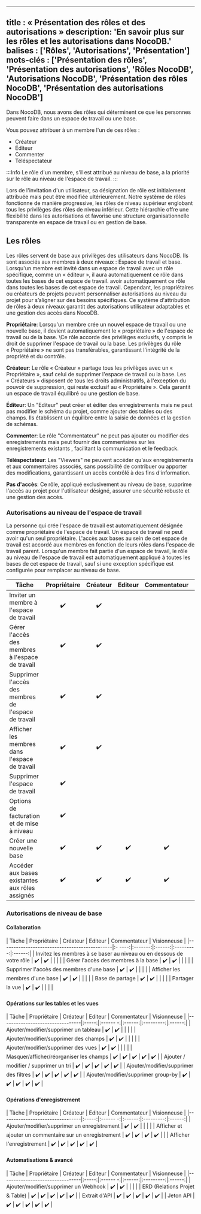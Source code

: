 ***

title : « Présentation des rôles et des autorisations »
description: 'En savoir plus sur les rôles et les autorisations dans NocoDB.'
balises : \['Rôles', 'Autorisations', 'Présentation']
mots-clés : \['Présentation des rôles', 'Présentation des autorisations', 'Rôles NocoDB', 'Autorisations NocoDB', 'Présentation des rôles NocoDB', 'Présentation des autorisations NocoDB']
-------------------------------------------------------------------------------------------------------------------------------------------------------------------------------------------

Dans NocoDB, nous avons des rôles qui déterminent ce que les personnes peuvent faire dans un espace de travail ou une base.

Vous pouvez attribuer à un membre l'un de ces rôles :

* Créateur
* Éditeur
* Commenter
* Téléspectateur

:::Info
Le rôle d'un membre, s'il est attribué au niveau de base, a la priorité sur le rôle au niveau de l'espace de travail.
:::

Lors de l'invitation d'un utilisateur, sa désignation de rôle est initialement attribuée mais peut être modifiée ultérieurement. Notre système de rôles
fonctionne de manière progressive, les rôles de niveau supérieur englobant tous les privilèges des rôles de niveau inférieur.
Cette hiérarchie offre une flexibilité dans les autorisations et favorise une structure organisationnelle transparente
en espace de travail ou en gestion de base.

## Les rôles

Les rôles servent de base aux privilèges des utilisateurs dans NocoDB. Ils sont associés aux membres à deux niveaux :
Espace de travail et base. Lorsqu'un membre est invité dans un espace de travail avec un rôle spécifique, comme un « éditeur », il aura automatiquement ce rôle dans toutes les bases de cet espace de travail.
avoir automatiquement ce rôle dans toutes les bases de cet espace de travail. Cependant, les propriétaires ou créateurs de projets peuvent personnaliser
autorisations au niveau du projet pour s’aligner sur des besoins spécifiques. Ce système d'attribution de rôles à deux niveaux
garantit des autorisations utilisateur adaptables et une gestion des accès dans NocoDB.

**Propriétaire**: Lorsqu'un membre crée un nouvel espace de travail ou une nouvelle base, il devient automatiquement le « propriétaire » de l'espace de travail ou de la base.
\Ce rôle accorde des privilèges exclusifs, y compris le droit de supprimer l'espace de travail ou la base.
Les privilèges du rôle « Propriétaire » ne sont pas transférables, garantissant l'intégrité de la propriété et du contrôle.

**Créateur**: Le rôle « Créateur » partage tous les privilèges avec un « Propriétaire », sauf celui de supprimer l'espace de travail ou la base.
Les « Créateurs » disposent de tous les droits administratifs, à l'exception du pouvoir de suppression, qui reste exclusif au « Propriétaire ».
Cela garantit un espace de travail équilibré ou une gestion de base.

**Éditeur**: Un "Editeur" peut créer et éditer des enregistrements mais ne peut pas modifier le schéma du projet,
comme ajouter des tables ou des champs. Ils établissent un équilibre entre la saisie de données et la gestion de schémas.

**Commenter**: Le rôle "Commentateur" ne peut pas ajouter ou modifier des enregistrements mais peut fournir des commentaires sur les enregistrements existants
, facilitant la communication et le feedback.

**Téléspectateur**: Les "Viewers" ne peuvent accéder qu'aux enregistrements et aux commentaires associés, sans possibilité de contribuer
ou apporter des modifications, garantissant un accès contrôlé à des fins d'information.

**Pas d'accès**: Ce rôle, appliqué exclusivement au niveau de base, supprime l'accès au projet pour l'utilisateur désigné,
assurer une sécurité robuste et une gestion des accès.

### Autorisations au niveau de l'espace de travail

La personne qui crée l'espace de travail est automatiquement désignée comme propriétaire de l'espace de travail.
Un espace de travail ne peut avoir qu'un seul propriétaire. L'accès aux bases au sein de cet espace de travail est accordé aux membres en fonction de leurs rôles
dans l'espace de travail parent. Lorsqu'un membre fait partie d'un espace de travail, le rôle au niveau de l'espace de travail est
automatiquement appliqué à toutes les bases de cet espace de travail, sauf si une exception spécifique est configurée
pour remplacer au niveau de base.

| Tâche | Propriétaire | Créateur | Editeur | Commentateur | Visionneuse |
|-----------------------------------------|:----------: |:-------:|:------:|:--------:|:------:|
| Inviter un membre à l'espace de travail | ✔️ | ✔️ | | | |
| Gérer l'accès des membres à l'espace de travail | ✔️ | ✔️ | | | |
| Supprimer l'accès des membres de l'espace de travail | ✔️ | ✔️ | | | |
| Afficher les membres dans l'espace de travail | ✔️ | ✔️ | | | |
| Supprimer l'espace de travail | ✔️ | ️ | | | |
| Options de facturation et de mise à niveau | ✔️ | ️ | | | |
| Créer une nouvelle base | ✔️ | ✔️ | ✔️ | ✔️ | ✔️ |
| Accéder aux bases existantes aux rôles assignés | ✔️ | ✔️ | ✔️ | ✔️ | ✔️ |

### Autorisations de niveau de base

#### Collaboration

| Tâche | Propriétaire | Créateur | Editeur | Commentateur | Visionneuse |
|----------------------------------------------|:- ----:|:-------:|:------:|:---------:|:------:|
| Invitez les membres à se baser au niveau ou en dessous de votre rôle | ✔️ | ✔️ | | | |
| Gérer l'accès des membres à la base | ✔️ | ✔️ | | | |
| Supprimer l'accès des membres d'une base | ✔️ | ✔️ | | | |
| Afficher les membres d'une base | ✔️ | ✔️ | | | |
| Base de partage | ✔️ | ✔️ | | | |
| Partager la vue | ✔️ | ✔️ | | | |

#### Opérations sur les tables et les vues

| Tâche | Propriétaire | Créateur | Editeur | Commentateur | Visionneuse |
|---------------------------------|:-----:|:------ -:|:------:|:---------:|:------:|
| Ajouter/modifier/supprimer un tableau | ✔️ | ✔️ | | | |
| Ajouter/modifier/supprimer des champs | ✔️ | ✔️ | | | |
| Ajouter/modifier/supprimer des vues | ✔️ | ✔️ | | | |
| Masquer/afficher/réorganiser les champs | ✔️ | ✔️ | ✔️ | ✔️ | ✔️ |
| Ajouter / modifier / supprimer un tri | ✔️ | ✔️ | ✔️ | ✔️ | ✔️ |
| Ajouter/modifier/supprimer des filtres | ✔️ | ✔️ | ✔️ | ✔️ | ✔️ |
| Ajouter/modifier/supprimer group-by | ✔️ | ✔️ | ✔️ | ✔️ | ✔️ |

#### Opérations d'enregistrement

| Tâche | Propriétaire | Créateur | Editeur | Commentateur | Visionneuse |
|---------------------------------|:-----:|:------ -:|:------:|:---------:|:------:|
| Ajouter/modifier/supprimer un enregistrement | ✔️ | ✔️ | | | |
| Afficher et ajouter un commentaire sur un enregistrement | ✔️ | ✔️ | ✔️ | ✔️ | |
| Afficher l'enregistrement | ✔️ | ✔️ | ✔️ | ✔️ | ✔️ |

#### Automatisations & avancé

| Tâche | Propriétaire | Créateur | Editeur | Commentateur | Visionneuse |
|---------------------------------|:-----:|:------ -:|:------:|:---------:|:------:|
| Ajouter/modifier/supprimer un Webhook | ✔️ | ✔️ | | | |
| ERD (Relations Projet & Table) | ✔️ | ✔️ | ✔️ | ✔️ | ✔️ |
| Extrait d'API | ✔️ | ✔️ | ✔️ | ✔️ | ✔️ |
| Jeton API | ✔️ | ✔️ | ✔️ | ✔️ | ✔️ |
